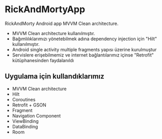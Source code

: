 # RickAndMortyApp
RickAndMorty Android app MVVM Clean architecture.

- MVVM Clean architecture kullanılmıştır.
- Bağımlılıklarımızı yönetebilmek adına dependency injection için "Hilt" kullanılmıştır.
- Android single activity multiple fragments yapısı üzerine kurulmuştur
- Servislere erişebilmemiz ve internet bağlantılarımız içinse "Retrofit" kütüphanesinden faydalanıldı

## Uygulama için kullandıklarımız
- MVVM Clean architecture
- Hilt
- Coroutines
- Retrofit + GSON
- Fragment
- Navigation Component
- ViewBinding
- DataBinding
- Room

